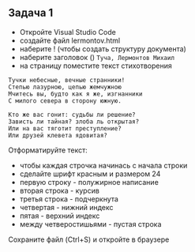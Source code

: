 ## Задача 1
- Откройте Visual Studio Code
- создайте файл lermontov.html
- наберите !<TAB>
(чтобы создать структуру документа)
- наберите заголовок (<title></title>)
`Туча, Лермонтов Михаил`
- на страницу поместите текст стихотворения
```
Тучки небесные, вечные странники!
Степью лазурною, цепью жемчужною
Мчитесь вы, будто как я же, изгнанники
С милого севера в сторону южную.

Кто же вас гонит: судьбы ли решение?
Зависть ли тайная? злоба ль открытая?
Или на вас тяготит преступление?
Или друзей клевета ядовитая?
```
Отформатируйте текст:  
- чтобы каждая строчка начинась с начала строки
- сделайте шрифт красным и размером 24
- первую строку - полужирное написание
- вторая строка - курсив
- третья строка - подчеркнута
- четвертая - нижний индекс
- пятая - верхний индекс
- между четверостишьями - пустая строка

Сохраните файл (Ctrl+S) и откройте в браузере
